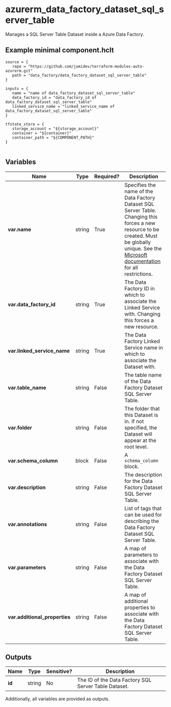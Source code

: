 # azurerm_data_factory_dataset_sql_server_table

Manages a SQL Server Table Dataset inside a Azure Data Factory.

## Example minimal component.hclt

```hcl
source = {
   repo = "https://github.com/jumidev/terraform-modules-auto-azurerm.git" 
   path = "data_factory/data_factory_dataset_sql_server_table" 
}

inputs = {
   name = "name of data_factory_dataset_sql_server_table" 
   data_factory_id = "data_factory_id of data_factory_dataset_sql_server_table" 
   linked_service_name = "linked_service_name of data_factory_dataset_sql_server_table" 
}

tfstate_store = {
   storage_account = "${storage_account}" 
   container = "${container}" 
   container_path = "${COMPONENT_PATH}" 
}


```

## Variables

| Name | Type | Required? |  Description |
| ---- | ---- | --------- |  ----------- |
| **var.name** | string | True | Specifies the name of the Data Factory Dataset SQL Server Table. Changing this forces a new resource to be created. Must be globally unique. See the [Microsoft documentation](https://docs.microsoft.com/azure/data-factory/naming-rules) for all restrictions. | 
| **var.data_factory_id** | string | True | The Data Factory ID in which to associate the Linked Service with. Changing this forces a new resource. | 
| **var.linked_service_name** | string | True | The Data Factory Linked Service name in which to associate the Dataset with. | 
| **var.table_name** | string | False | The table name of the Data Factory Dataset SQL Server Table. | 
| **var.folder** | string | False | The folder that this Dataset is in. If not specified, the Dataset will appear at the root level. | 
| **var.schema_column** | block | False | A `schema_column` block. | 
| **var.description** | string | False | The description for the Data Factory Dataset SQL Server Table. | 
| **var.annotations** | string | False | List of tags that can be used for describing the Data Factory Dataset SQL Server Table. | 
| **var.parameters** | string | False | A map of parameters to associate with the Data Factory Dataset SQL Server Table. | 
| **var.additional_properties** | string | False | A map of additional properties to associate with the Data Factory Dataset SQL Server Table. | 



## Outputs

| Name | Type | Sensitive? | Description |
| ---- | ---- | --------- | --------- |
| **id** | string | No  | The ID of the Data Factory SQL Server Table Dataset. | 

Additionally, all variables are provided as outputs.
